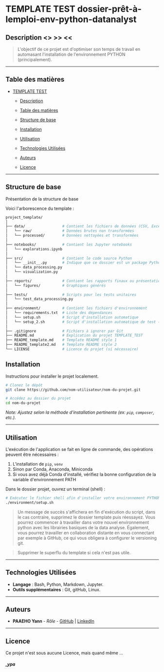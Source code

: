 
# TEMPLATE TEST dossier-prêt-à-lemploi-env-python-datanalyst

## Description <> >> <<

> L'objectif de ce projet est d'optimiser son temps de travail en automasant l'installation de l'environnement PYTHON (principalement).

---

## Table des matières
- [TEMPLATE TEST](#nom-du-projet)
  - [Description](#description)
  - [Table des matières](#table-des-matières)
  - [Structure de base](#structure-de-base)
  - [Installation](#installation)
  - [Utilisation](#utilisation)

  - [Technologies Utilisées](#technologies-utilisées)
  - [Auteurs](#auteurs)
  - [Licence](#licence)

---

## Structure de base

Présentation de la structure de base

Voici l'arborescence du template :

```bash
project_template/
│
├── data/                 # Contient les fichiers de données (CSV, Excel, etc.)
│   └── raw/              # Données brutes non transformées
│   └── processed/        # Données nettoyées et transformées
│
├── notebooks/            # Contient les Jupyter notebooks
│   └── explorations.ipynb
│
├── src/                  # Contient le code source Python
│   └── __init__.py       # Indique que ce dossier est un package Python
│   └── data_processing.py
│   └── visualization.py
│
├── reports/              # Contient les rapports finaux ou présentations
│   └── figures/          # Graphiques générés
│
├── tests/                # Scripts pour les tests unitaires
│   └── test_data_processing.py
│
├── environment/          # Contient les fichiers d'environnement
│   └── requirements.txt  # Liste des dépendances
│   └── setup.sh          # Script d'installation automatique
│   └── setup_2.sh        # Script d'installation automatique de test (peut-être utilisé pour personnaliser l'execution test)
│
├── .gitignore            # Fichiers à ignorer par Git
├── README.md             # Explication du projet TEMPLATE_TEST
├── README_template.md    # Template README style 1
├── README_template2.md   # Template README style 2
└── LICENSE               # Licence du projet (si nécessaire)
```

## Installation

Instructions pour installer le projet localement.

```bash
# Clonez le dépôt
git clone https://github.com/nom-utilisateur/nom-du-projet.git

# Accédez au dossier du projet
cd nom-du-projet

```

*Note: Ajustez selon la méthode d'installation pertinente (ex: `pip`, `composer`, etc.).*

---

## Utilisation

L'exécution de l'application se fait en ligne de commande, des opérations peuvent être nécessaires :

1. L'installation de `pip`, `venv`
2. Sinon par Conda, Anaconda, Miniconda
3. Si vous avez déjà Conda d'installé, vérifiez la bonne configuration de la variable d'environnement PATH

Dans le dossier projet, ouvrez un terminal (shell) :

```bash
# Exécuter le fichier shell afin d'installer votre environnement PYTHON + versioning Git (branche main)
./environment/setup.sh
```

> Un message de succès s'affichera en fin d'exécution du script, dans le cas contraire, supprimez le dossier template puis réessayez. Vous pourrez commencer à travailler dans votre nouvel environnement python avec les librairies basiques de la data analyse. Également, vous pourrez travailler en collaboration distante en vous connectant par exemple à GitHub, ce qui vous obligera à configurer le versioning git.

> Supprimer le superflu du template si cela n'est pas utile.

---

## Technologies Utilisées

- **Langage** : Bash, Python, Markdown, Jupyter.
- **Outils supplémentaires** : Git, gitHub, Linux.

---

## Auteurs

- **PAAEHO Yann** - _Rôle_ - [GitHub](https://github.com/pyann-gitpro/) | [LinkedIn](https://www.linkedin.com/in/yann-paaeho)

---

## Licence

Ce projet n'est sous aucune Licence, mais quand même ... 
##### _ypa